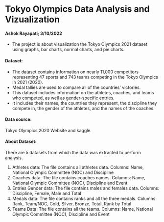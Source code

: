 # Tokyo Olympics Data Analysis and Vizualization
#### Ashok Rayapati; 3/10/2022

- The project is about visualization the Tokyo Olympics 2021 dataset using graphs, bar charts, normal charts, and pie charts. 

#### Dataset:
- The dataset contains information on nearly 11,000 competitors representing 47 sports and 743 teams competing in the Tokyo Olympics in 2021 (2020).
- Medal tallies are used to compare all of the countries' victories. 
- This dataset includes information on the athletes, coaches, and teams who competed, as well as gender-specific entries.
- It includes their names, the countries they represent, the discipline they compete in, the gender of the athletes, and the names of the coaches.

#### Data source: 
Tokyo Olympics 2020 Website and kaggle.

#### About Dataset:
There are 5 datasets from which the data was extracted to perform analysis.
1. Athletes data: The file contains all athletes data.
   Columns: Name, National Olympic Committee (NOC) and Discipline
2. Coaches data: The file contains coaches names.
   Columns: Name, National Olympic Committee (NOC), Discipline and Event
3. Entries Gender data: The file contains males and females data.
   Columns: Discipline, Female, Male and Total
4. Medals data: The file contains ranks and all the three medals.
   Columns: Rank, Team/NOC, Gold, Silver, Bronze, Total, Rank by Total
5. Teams Data: The file contains all the teams.
   Columns: Name, National Olympic Committee (NOC), Discipline and Event

